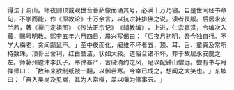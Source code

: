 得法于洞山。师夜则顶戴观世音菩萨像而诵其号，必满十万乃寝。自是世间经书章句，不学而能，作《原教论》十万余言，以抗宗韩排佛之说。读者畏服。后居永安兰若，著《禅门定祖图》​《传法正宗记》​《辅教编》​，上进，仁宗嘉赏，令编次入藏，赐号明教。熙宁五年六月四日，晨兴写偈曰：​「后夜月初明，吾今独自行。不学大梅老，贪闻鼯鼠声。​」至中夜而化，阇维不坏者五，顶、耳、舌、童真及常所持数珠。顶骨出舍利，红白晶洁，状如大菽。道俗合诸不坏，葬于故居永安院之左。师藤州镗津李氏子。奉律甚严，苦硬清约之风，足以配钟山僧远。尝有书与月禅师曰：​「数年来欲制纸被一翻，以御苦寒。今幸已成之，想闻之大笑也。​」东坡曰：​「吾入吴尚及见嵩，其为人常嗔，盖以嗔为佛事云。​」